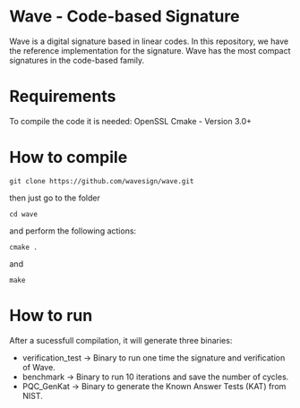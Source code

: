 # Wave - Code-based Signature 

Wave is a digital signature based in linear codes. In this repository, we have the reference implementation for the signature. 
Wave has the most compact signatures in the code-based family. 

# Requirements
To compile the code it is needed: 
OpenSSL
Cmake - Version 3.0+

# How to compile
```
git clone https://github.com/wavesign/wave.git
```
then just go to the folder 
```
cd wave
```
and perform the following actions:
```
cmake . 
```
and
```
make 
```
# How to run

After a sucessfull compilation, it will generate three binaries:
- verification_test -> Binary to run one time the signature and verification of Wave.
- benchmark -> Binary to run 10 iterations and save the number of cycles. 
- PQC_GenKat -> Binary to generate the Known Answer Tests (KAT) from NIST. 


